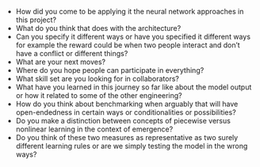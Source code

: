 - How did you come to be applying it the neural network approaches in this project?
- What do you think that does with the architecture?
- Can you specify it different ways or have you specified it different ways for example the reward could be when two people interact and don’t have a conflict or different things?
- What are your next moves?
- Where do you hope people can participate in everything?
- What skill set are you looking for in collaborators?
- What have you learned in this journey so far like about the model output or how it related to some of the other engineering?
- How do you think about benchmarking when arguably that will have open-endedness in certain ways or conditionalities or possibilities?
- Do you make a distinction between concepts of piecewise versus nonlinear learning in the context of emergence?
- Do you think of these two measures as representative as two surely different learning rules or are we simply testing the model in the wrong ways?
